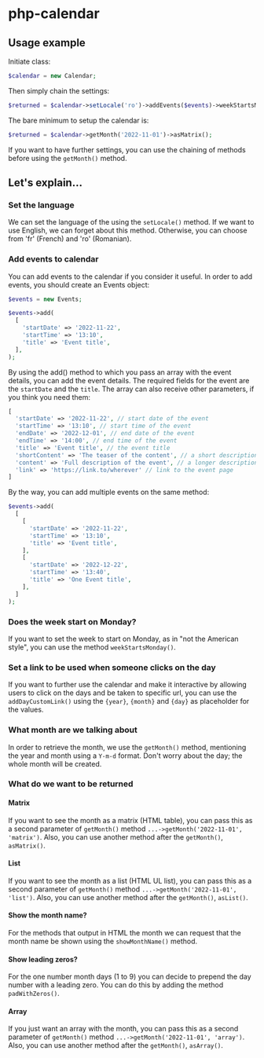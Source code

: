 # php-calendar

## Usage example

Initiate class:

```php
$calendar = new Calendar;
```
Then simply chain the settings:

```php
$returned = $calendar->setLocale('ro')->addEvents($events)->weekStartsMonday()->padWithZeros()->showMonthName()->addDayCustomLink('/test/{year}/{month}/{day}')->getMonth('2022-11-01')->asMatrix();
```
The bare minimum to setup the calendar is:

```php
$returned = $calendar->getMonth('2022-11-01')->asMatrix();
```
If you want to have further settings, you can use the chaining of methods before using the `getMonth()` method.

## Let's explain...

### Set the language
We can set the language of the  using the `setLocale()` method. If we want to use English, we can forget about this method. Otherwise, you can choose from 'fr' (French) and 'ro' (Romanian).

### Add events to calendar
You can add events to the calendar if you consider it useful. In order to add events, you should create an Events object:

```php
$events = new Events;

$events->add(
  [
    'startDate' => '2022-11-22',
    'startTime' => '13:10',
    'title' => 'Event title',
  ],
);
```

By using the add() method to which you pass an array with the event details, you can add the event details. The required fields for the event are the `startDate` and the `title`. The array can also receive other parameters, if you think you need them:

```php
[
  'startDate' => '2022-11-22', // start date of the event
  'startTime' => '13:10', // start time of the event
  'endDate' => '2022-12-01', // end date of the event
  'endTime' => '14:00', // end time of the event
  'title' => 'Event title', // the event title
  'shortContent' => 'The teaser of the content', // a short description of the event
  'content' => 'Full description of the event', // a longer description of the event
  'link' => 'https://link.to/wherever' // link to the event page
]
```

By the way, you can add multiple events on the same method:

```php
$events->add(
  [
    [
      'startDate' => '2022-11-22',
      'startTime' => '13:10',
      'title' => 'Event title',
    ],
    [
      'startDate' => '2022-12-22',
      'startTime' => '13:40',
      'title' => 'One Event title',
    ],
  ]
);
```

### Does the week start on Monday?
If you want to set the week to start on Monday, as in "not the American style", you can use the method `weekStartsMonday()`.

### Set a link to be used when someone clicks on the day
If you want to further use the calendar and make it interactive by allowing users to click on the days and be taken to specific url, you can use the `addDayCustomLink()` using the `{year}`, `{month}` and `{day}` as placeholder for the values.

### What month are we talking about
In order to retrieve the month, we use the `getMonth()` method, mentioning the year and month using a `Y-m-d` format. Don't worry about the day; the whole month will be created.

### What do we want to be returned

#### Matrix
If you want to see the month as a matrix (HTML table), you can pass this as a second parameter of `getMonth()` method `...->getMonth('2022-11-01', 'matrix')`. Also, you can use another method after the `getMonth()`, `asMatrix()`.

#### List
If you want to see the month as a list (HTML UL list), you can pass this as a second parameter of `getMonth()` method `...->getMonth('2022-11-01', 'list')`. Also, you can use another method after the `getMonth()`, `asList()`.

#### Show the month name?
For the methods that output in HTML the month we can request that the month name be shown using the `showMonthName()` method.

#### Show leading zeros?
For the one number month days (1 to 9) you can decide to prepend the day number with a leading zero. You can do this by adding the method `padWithZeros()`.

#### Array
If you just want an array with the month, you can pass this as a second parameter of `getMonth()` method `...->getMonth('2022-11-01', 'array')`. Also, you can use another method after the `getMonth()`, `asArray()`.